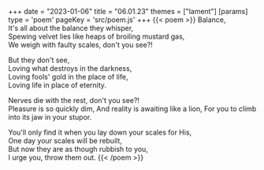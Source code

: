 +++
date = "2023-01-06"
title = "06.01.23"
themes = ["lament"]
[params]
  type = 'poem'
  pageKey = 'src/poem.js'
+++
{{< poem >}}
Balance,  
It's all about the balance they whisper,  
Spewing velvet lies like heaps of broiling mustard gas,  
We weigh with faulty scales, don't you see?!  
  
But they don't see,  
Loving what destroys in the darkness,  
Loving fools' gold in the place of life,  
Loving life in place of eternity.
  
Nerves die with the rest, don't you see?!  
Pleasure is so quickly dim,
And reality is awaiting like a lion,
For you to climb into its jaw in your stupor.
  
You'll only find it when you lay down your scales for His,  
One day your scales will be rebuilt,  
But now they are as though rubbish to you,  
I urge you, throw them out.
{{< /poem >}}